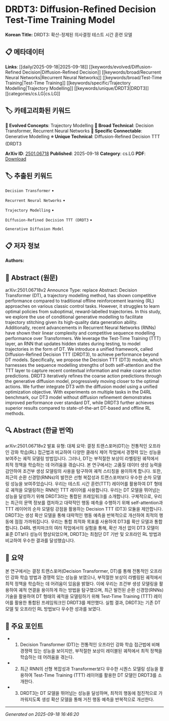 
# DRDT3: Diffusion-Refined Decision Test-Time Training Model

**Korean Title:** DRDT3: 확산-정제된 의사결정 테스트 시간 훈련 모델

## 📋 메타데이터

**Links**: [[daily/2025-09-18|2025-09-18]] [[keywords/evolved/Diffusion-Refined Decision|Diffusion-Refined Decision]] [[keywords/broad/Recurrent Neural Networks|Recurrent Neural Networks]] [[keywords/broad/Test-Time Training|Test-Time Training]] [[keywords/specific/Trajectory Modelling|Trajectory Modelling]] [[keywords/unique/DRDT3|DRDT3]] [[categories/cs.LG|cs.LG]]

## 🏷️ 카테고리화된 키워드
**🚀 Evolved Concepts**: Trajectory Modelling
**🔬 Broad Technical**: Decision Transformer, Recurrent Neural Networks
**🔗 Specific Connectable**: Generative Modelling
**⭐ Unique Technical**: Diffusion-Refined Decision TTT (DRDT3

**ArXiv ID**: [2501.06718](https://arxiv.org/abs/2501.06718)
**Published**: 2025-09-18
**Category**: cs.LG
**PDF**: [Download](https://arxiv.org/pdf/2501.06718.pdf)


## 🏷️ 추출된 키워드



`Decision Transformer` • 

`Recurrent Neural Networks` • 

`Trajectory Modelling` • 

`Diffusion-Refined Decision TTT (DRDT3` • 

`Generative Diffusion Model`



## 📋 저자 정보

**Authors:** 

## 📄 Abstract (원문)

arXiv:2501.06718v2 Announce Type: replace 
Abstract: Decision Transformer (DT), a trajectory modelling method, has shown competitive performance compared to traditional offline reinforcement learning (RL) approaches on various classic control tasks. However, it struggles to learn optimal policies from suboptimal, reward-labelled trajectories. In this study, we explore the use of conditional generative modelling to facilitate trajectory stitching given its high-quality data generation ability. Additionally, recent advancements in Recurrent Neural Networks (RNNs) have shown their linear complexity and competitive sequence modelling performance over Transformers. We leverage the Test-Time Training (TTT) layer, an RNN that updates hidden states during testing, to model trajectories in the form of DT. We introduce a unified framework, called Diffusion-Refined Decision TTT (DRDT3), to achieve performance beyond DT models. Specifically, we propose the Decision TTT (DT3) module, which harnesses the sequence modelling strengths of both self-attention and the TTT layer to capture recent contextual information and make coarse action predictions. DRDT3 iteratively refines the coarse action predictions through the generative diffusion model, progressively moving closer to the optimal actions. We further integrate DT3 with the diffusion model using a unified optimization objective. With experiments on multiple tasks in the D4RL benchmark, our DT3 model without diffusion refinement demonstrates improved performance over standard DT, while DRDT3 further achieves superior results compared to state-of-the-art DT-based and offline RL methods.

## 🔍 Abstract (한글 번역)

arXiv:2501.06718v2 발표 유형: 대체
요약: 결정 트랜스포머(DT)는 전통적인 오프라인 강화 학습(RL) 접근법과 비교하여 다양한 클래식 제어 작업에서 경쟁력 있는 성능을 보여주는 궤적 모델링 방법입니다. 그러나, DT는 부적절한 보상이 라벨링된 궤적에서 최적 정책을 학습하는 데 어려움을 겪습니다. 본 연구에서는 고품질 데이터 생성 능력을 감안하여 조건부 생성 모델링의 사용을 탐구하여 궤적 스티칭을 용이하게 합니다. 또한, 최근의 순환 신경망(RNNs)의 발전은 선형 복잡성과 트랜스포머보다 우수한 순차 모델링 성능을 보여주었습니다. 우리는 테스트 시간 훈련(TTT) 레이어를 활용하여 DT 형태로 궤적을 모델링하는 RNN인 TTT 레이어를 사용합니다. 우리는 DT 모델을 뛰어넘는 성능을 달성하기 위해 DRDT3라는 통합된 프레임워크를 소개합니다. 구체적으로, 우리는 최근의 문맥 정보를 캡처하고 대략적인 행동 예측을 수행하기 위해 self-attention과 TTT 레이어의 순차 모델링 강점을 활용하는 Decision TTT (DT3) 모듈을 제안합니다. DRDT3는 생성 확산 모델을 통해 대략적인 행동 예측을 반복적으로 개선하여 최적의 행동에 점점 가까워집니다. 우리는 통합 최적화 목표를 사용하여 DT3를 확산 모델과 통합합니다. D4RL 벤치마크의 여러 작업에서의 실험을 통해, 확산 개선 없이 DT3 모델이 표준 DT보다 성능이 향상되었으며, DRDT3는 최첨단 DT 기반 및 오프라인 RL 방법과 비교하여 우수한 결과를 달성했습니다.

## 📝 요약

본 연구에서는 결정 트랜스포머(Decision Transformer, DT)를 통해 전통적인 오프라인 강화 학습 방법과 경쟁력 있는 성능을 보였으나, 부적절한 보상이 라벨링된 궤적에서 최적 정책을 학습하는 데 어려움이 있음을 밝혔다. 이에 우리는 조건부 생성 모델링을 활용하여 궤적 연결을 용이하게 하는 방법을 탐구했으며, 최근 발전된 순환 신경망(RNNs) 기술을 활용하여 DT 형태의 궤적을 모델링하기 위해 Test-Time Training (TTT) 레이어를 활용한 통합된 프레임워크인 DRDT3를 제안했다. 실험 결과, DRDT3는 기존 DT 모델 및 오프라인 RL 방법보다 우수한 성과를 보였다.

## 🎯 주요 포인트


- 1. Decision Transformer (DT)는 전통적인 오프라인 강화 학습 접근법에 비해 경쟁력 있는 성능을 보이지만, 부적절한 보상이 레이블된 궤적에서 최적 정책을 학습하는 데 어려움을 겪는다.

- 2. 최근 RNN의 선형 복잡성과 Transformer보다 우수한 시퀀스 모델링 성능을 활용하여 Test-Time Training (TTT) 레이어를 활용한 DT 모델인 DRDT3를 소개한다.

- 3. DRDT3는 DT 모델을 뛰어넘는 성능을 달성하며, 최적의 행동에 점진적으로 가까워지도록 생성 확산 모델을 통해 거친 행동 예측을 반복적으로 개선한다.


---

*Generated on 2025-09-18 16:46:20*